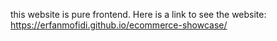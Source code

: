 this website is pure frontend.
Here is a link to see the website:
  https://erfanmofidi.github.io/ecommerce-showcase/

